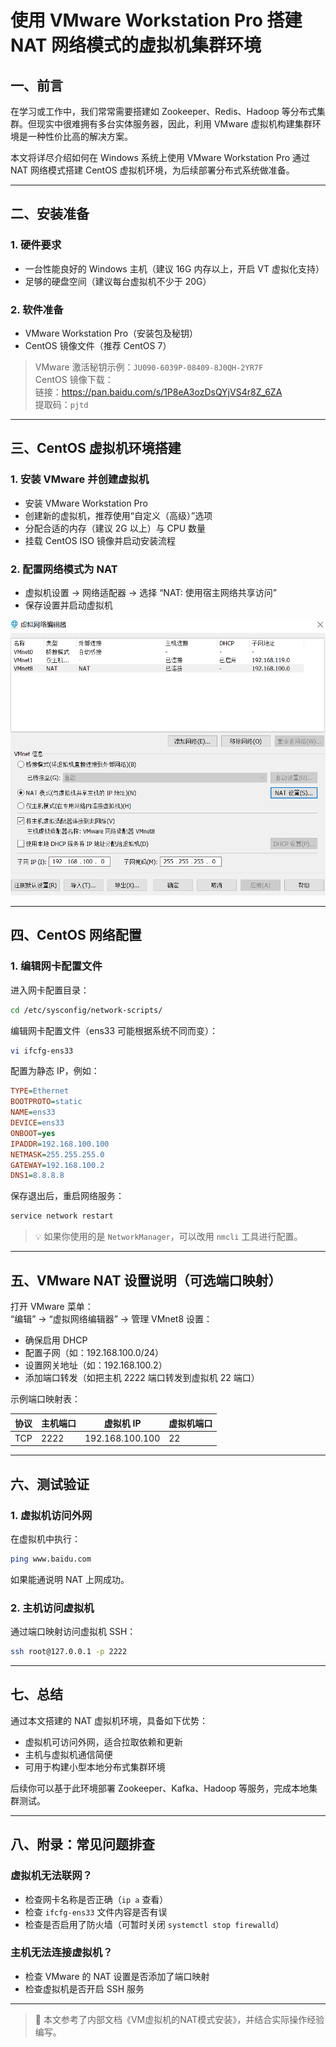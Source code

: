# 使用 VMware Workstation Pro 搭建 NAT 网络模式的虚拟机集群环境

## 一、前言

在学习或工作中，我们常常需要搭建如 Zookeeper、Redis、Hadoop 等分布式集群。但现实中很难拥有多台实体服务器，因此，利用 VMware 虚拟机构建集群环境是一种性价比高的解决方案。

本文将详尽介绍如何在 Windows 系统上使用 VMware Workstation Pro 通过 NAT 网络模式搭建 CentOS 虚拟机环境，为后续部署分布式系统做准备。

---

## 二、安装准备

### 1. 硬件要求

- 一台性能良好的 Windows 主机（建议 16G 内存以上，开启 VT 虚拟化支持）
- 足够的硬盘空间（建议每台虚拟机不少于 20G）

### 2. 软件准备

- VMware Workstation Pro（安装包及秘钥）
- CentOS 镜像文件（推荐 CentOS 7）

> VMware 激活秘钥示例：`JU090-6039P-08409-8J0QH-2YR7F`  
> CentOS 镜像下载：  
> 链接：https://pan.baidu.com/s/1P8eA3ozDsQYjVS4r8Z_6ZA  
> 提取码：`pjtd`

---

## 三、CentOS 虚拟机环境搭建

### 1. 安装 VMware 并创建虚拟机

- 安装 VMware Workstation Pro
- 创建新的虚拟机，推荐使用“自定义（高级）”选项
- 分配合适的内存（建议 2G 以上）与 CPU 数量
- 挂载 CentOS ISO 镜像并启动安装流程

### 2. 配置网络模式为 NAT

- 虚拟机设置 → 网络适配器 → 选择 “NAT: 使用宿主网络共享访问”  
- 保存设置并启动虚拟机

![image-20250621112408741](%E4%BD%BF%E7%94%A8%20VMware%20Workstation%20Pro%20%E6%90%AD%E5%BB%BA%20NAT%20%E7%BD%91%E7%BB%9C%E6%A8%A1%E5%BC%8F%E7%9A%84%E8%99%9A%E6%8B%9F%E6%9C%BA%E9%9B%86%E7%BE%A4%E7%8E%AF%E5%A2%83.assets/image-20250621112408741.png)

---

## 四、CentOS 网络配置

### 1. 编辑网卡配置文件

进入网卡配置目录：

```bash
cd /etc/sysconfig/network-scripts/
```

编辑网卡配置文件（ens33 可能根据系统不同而变）：

```bash
vi ifcfg-ens33
```

配置为静态 IP，例如：

```ini
TYPE=Ethernet
BOOTPROTO=static
NAME=ens33
DEVICE=ens33
ONBOOT=yes
IPADDR=192.168.100.100
NETMASK=255.255.255.0
GATEWAY=192.168.100.2
DNS1=8.8.8.8
```

保存退出后，重启网络服务：

```bash
service network restart
```

> 💡 如果你使用的是 `NetworkManager`，可以改用 `nmcli` 工具进行配置。

---

## 五、VMware NAT 设置说明（可选端口映射）

打开 VMware 菜单：  
“编辑” → “虚拟网络编辑器” → 管理 VMnet8 设置：

- 确保启用 DHCP
- 配置子网（如：192.168.100.0/24）
- 设置网关地址（如：192.168.100.2）
- 添加端口转发（如把主机 2222 端口转发到虚拟机 22 端口）

示例端口映射表：

| 协议 | 主机端口 | 虚拟机 IP        | 虚拟机端口 |
|------|----------|------------------|------------|
| TCP  | 2222     | 192.168.100.100  | 22         |

---

## 六、测试验证

### 1. 虚拟机访问外网

在虚拟机中执行：

```bash
ping www.baidu.com
```

如果能通说明 NAT 上网成功。

### 2. 主机访问虚拟机

通过端口映射访问虚拟机 SSH：

```bash
ssh root@127.0.0.1 -p 2222
```

---

## 七、总结

通过本文搭建的 NAT 虚拟机环境，具备如下优势：

- 虚拟机可访问外网，适合拉取依赖和更新
- 主机与虚拟机通信简便
- 可用于构建小型本地分布式集群环境

后续你可以基于此环境部署 Zookeeper、Kafka、Hadoop 等服务，完成本地集群测试。

---

## 八、附录：常见问题排查

### 虚拟机无法联网？
- 检查网卡名称是否正确（`ip a` 查看）
- 检查 `ifcfg-ens33` 文件内容是否有误
- 检查是否启用了防火墙（可暂时关闭 `systemctl stop firewalld`）

### 主机无法连接虚拟机？
- 检查 VMware 的 NAT 设置是否添加了端口映射
- 检查虚拟机是否开启 SSH 服务

---

> 📌 本文参考了内部文档《VM虚拟机的NAT模式安装》，并结合实际操作经验编写。
